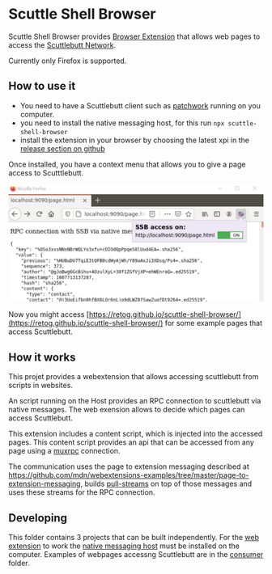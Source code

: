 # Scuttle Shell Browser

Scuttle Shell Browser provides [Browser Extension](https://developer.mozilla.org/en-US/docs/Mozilla/Add-ons/WebExtensions) 
that allows web pages to access the [Scuttlebutt Network](https://scuttlebutt.nz/).

Currently only Firefox is supported.

## How to use it

- You need to have a Scuttlebutt client such as [patchwork](https://github.com/ssbc/patchwork) running on you computer.
- you need to install the native messaging host, for this run `npx scuttle-shell-browser`
- install the extension in your browser by choosing the latest xpi in the [release section on github](https://github.com/retog/scuttle-shell-browser/releases)

Once installed, you have a context menu that allows you to give a page access to Scutttlebutt.

![Context menu to enable SSB aceess](images/scuttle-shell-browser-screenshot.png)

Now you might access [https://retog.github.io/scuttle-shell-browser/](https://retog.github.io/scuttle-shell-browser/)
for some example pages that access Scuttlebutt.

## How it works

This projet provides a webextension that allows accessing scuttlebutt from scripts in websites.

An script running on the Host provides an RPC connection to scuttlebutt via native messages. The web exension allows to decide which pages can access Scuttlebutt.

This extension includes a content script, which is injected into the accessed pages. This
content script provides an api that can be accessed from any page using a [muxrpc](https://github.com/ssb-js/muxrpc) connection.

The communication uses the page to extension messaging described at https://github.com/mdn/webextensions-examples/tree/master/page-to-extension-messaging, builds [pull-streams](https://github.com/pull-stream/pull-stream) on top of those messages and uses these streams for the RPC connection.


## Developing

This folder contains 3 projects that can be built independently. For the [web extension](web-extension) to work the 
[native messaging host](native-messaging-host) must be installed on the computer. Examples of webpages accessng Scuttlebutt are in the [consumer](consumer) folder.


